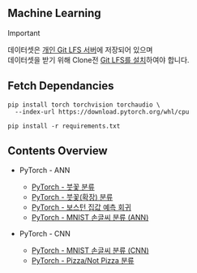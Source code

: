 ## Machine Learning

> [!IMPORTANT]
> 데이터셋은 [개인 Git LFS 서버](https://src.pmh.codes/pmh_only/ml-learn)에 저장되어 있으며\
> 데이터셋을 받기 위해 Clone전 [Git LFS를 설치](https://docs.github.com/repositories/working-with-files/managing-large-files/installing-git-large-file-storage)하여야 합니다.

## Fetch Dependancies
```
pip install torch torchvision torchaudio \
  --index-url https://download.pytorch.org/whl/cpu
  
pip install -r requirements.txt
```

## Contents Overview
* PyTorch - ANN
  * [PyTorch - 붓꽃 분류](./iris_ann_pytorch.ipynb)
  * [PyTorch - 붓꽃(확장) 분류](./iris_ann_pytorch.ipynb)
  * [PyTorch - 보스턴 집값 예측 회귀](./housing_ann_pytorch.ipynb)
  * [PyTorch - MNIST 손글씨 분류 (ANN)](./mnist_ann_pytorch.ipynb)

* PyTorch - CNN
  * [PyTorch - MNIST 손글씨 분류 (CNN)](./mnist_cnn_pytorch.ipynb)
  * [PyTorch - Pizza/Not Pizza 분류](./pizza_cnn_pytorch.ipynb)
